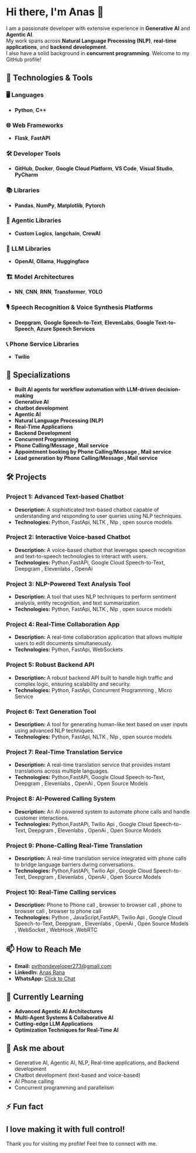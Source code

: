 # Hi there, I'm Anas 👋

I am a passionate developer with extensive experience in **Generative AI** and **Agentic AI**.  
My work spans across **Natural Language Processing (NLP)**, **real-time applications**, and **backend development**.  
I also have a solid background in **concurrent programming**. Welcome to my GitHub profile!  


## 🔧 Technologies & Tools

### 🖥️ **Languages**
- **Python**, **C++**

### 🌐 **Web Frameworks**
- **Flask**, **FastAPI**

### 🛠️ **Developer Tools**
- **GitHub**, **Docker**, **Google Cloud Platform**, **VS Code**, **Visual Studio**, **PyCharm**

### 📚 **Libraries**
- **Pandas**, **NumPy**, **Matplotlib**, **Pytorch**

### 🤖 **Agentic Libraries**
- **Custom Logics**, **langchain**, **CrewAI**

### 🧠 **LLM Libraries**
- **OpenAI**, **Ollama**, **Huggingface**

### 🏗️ **Model Architectures**
- **NN**, **CNN**, **RNN**, **Transformer**, **YOLO**

### 🎙️ **Speech Recognition & Voice Synthesis Platforms**
- **Deepgram**, **Google Speech-to-Text**, **ElevenLabs**, **Google Text-to-Speech**, **Azure Speech Services**

### 📞 **Phone Service Libraries**
- **Twilio**

## 🚀 **Specializations**
- **Built AI agents for workflow automation with LLM-driven decision-making**
- **Generative AI**
- **chatbot development**
- **Agentic AI**
- **Natural Language Processing (NLP)**
- **Real-Time Applications**
- **Backend Development**
- **Concurrent Programming**
- **Phone Calling/Message , Mail service**
-  **Appointment booking by Phone Calling/Message , Mail service**
-  **Lead generation by Phone Calling/Message , Mail service**


## 🛠️ Projects


### Project 1: Advanced Text-based Chatbot
- **Description:** A sophisticated text-based chatbot capable of understanding and responding to user queries using NLP techniques.
- **Technologies:** Python, FastApi, NLTK , Nlp , open source models 

### Project 2: Interactive Voice-based Chatbot
- **Description:** A voice-based chatbot that leverages speech recognition and text-to-speech technologies to interact with users.
- **Technologies:** Python,FastAPi, Google Cloud Speech-to-Text, Deepgram , Elevenlabs , OpenAi

### Project 3: NLP-Powered Text Analysis Tool
- **Description:** A tool that uses NLP techniques to perform sentiment analysis, entity recognition, and text summarization.
- **Technologies:** Python, FastApi, NLTK , Nlp , open source models 

### Project 4: Real-Time Collaboration App
- **Description:** A real-time collaboration application that allows multiple users to edit documents simultaneously.
- **Technologies:** Python, FastApi, WebSockets

### Project 5: Robust Backend API
- **Description:** A robust backend API built to handle high traffic and complex logic, ensuring scalability and security.
- **Technologies:** Python, FastApi, Concurrent Programming , Micro Service

### Project 6: Text Generation Tool
- **Description:** A tool for generating human-like text based on user inputs using advanced NLP techniques.
- **Technologies:** Python, FastApi, NLTK , Nlp , open source models 

### Project 7: Real-Time Translation Service
- **Description:** A real-time translation service that provides instant translations across multiple languages.
- **Technologies:** Python,FastAPi, Google Cloud Speech-to-Text, Deepgram , Elevenlabs , OpenAi , Open Source Models

### Project 8: AI-Powered Calling System
- **Description:** An AI-powered system to automate phone calls and handle customer interactions.
- **Technologies:** Python,FastAPi, Twilio Api , Google Cloud Speech-to-Text, Deepgram , Elevenlabs , OpenAi , Open Source Models

### Project 9: Phone-Calling Real-Time Translation
- **Description:** A real-time translation service integrated with phone calls to bridge language barriers during conversations.
- **Technologies:** Python,FastAPi, Twilio Api , Google Cloud Speech-to-Text, Deepgram , Elevenlabs , OpenAi , Open Source Models


### Project 10: Real-Time Calling services
- **Description:** Phone to Phone call , browser to browser call , phone to browser call , browser to phone call
- **Technologies:** Python , JavaScript,FastAPi, Twilio Api , Google Cloud Speech-to-Text, Deepgram , Elevenlabs , OpenAi , Open Source Models , WebSocket , WebHook ,WebRTC



## 📫 **How to Reach Me**
- **Email:** [pythondeveloper273@gmail.com](mailto:pythondeveloper273@gmail.com)
- **LinkedIn:** [Anas Rana](https://www.linkedin.com/in/anas-rana-7313b124a)
- **WhatsApp:** [Click to Chat](https://wa.me/+923471005185)

## 🌱 Currently Learning
- **Advanced Agentic AI Architectures**
- **Multi-Agent Systems & Collaborative AI**
- **Cutting-edge LLM Applications**
- **Optimization Techniques for Real-Time AI**

## 💬 Ask me about
- Generative AI, Agentic AI, NLP, Real-time applications, and Backend development 
- Chatbot development (text-based and voice-based)
- AI Phone calling
- Concurrent programming and parallelism

## ⚡ Fun fact

I love making it with full control!
---

Thank you for visiting my profile! Feel free to connect with me.
